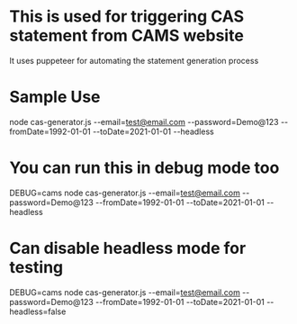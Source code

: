 # This is used for triggering CAS statement from CAMS website

It uses puppeteer for automating the statement generation process

# Sample Use
node cas-generator.js --email=test@email.com --password=Demo@123 --fromDate=1992-01-01 --toDate=2021-01-01 --headless

# You can run this in debug mode too
DEBUG=cams node cas-generator.js --email=test@email.com --password=Demo@123 --fromDate=1992-01-01 --toDate=2021-01-01 --headless

# Can disable headless mode for testing
DEBUG=cams node cas-generator.js --email=test@email.com --password=Demo@123 --fromDate=1992-01-01 --toDate=2021-01-01 --headless=false
